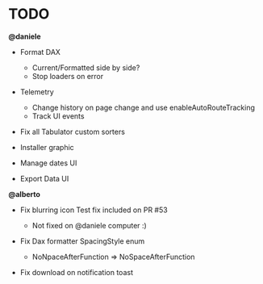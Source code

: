 # TODO

**@daniele**
- Format DAX
    - Current/Formatted side by side?
    - Stop loaders on error

- Telemetry 
    - Change history on page change and use enableAutoRouteTracking 
    - Track UI events

- Fix all Tabulator custom sorters

- Installer graphic

- Manage dates UI
- Export Data UI


**@alberto**

- Fix blurring icon
    Test fix included on PR #53
    - Not fixed on @daniele computer :)

- Fix Dax formatter SpacingStyle enum
    - NoNpaceAfterFunction  => NoSpaceAfterFunction 

- Fix download on notification toast
